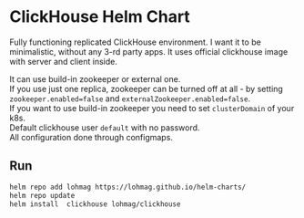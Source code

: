# ClickHouse Helm Chart  

Fully functioning replicated ClickHouse environment. I want it to be minimalistic, without any 3-rd party apps. It uses official clickhouse image with server and client inside.  
  
It can use build-in zookeeper or external one.  
If you use just one replica, zookeeper can be turned off at all - by setting 
`zookeeper.enabled=false` and `externalZookeeper.enabled=false`.  
If you want to use build-in zookeeper you need to set `clusterDomain` of your k8s.  
Default clickhouse user `default` with no password.  
All configuration done through configmaps.

## Run  
```bash
helm repo add lohmag https://lohmag.github.io/helm-charts/
helm repo update
helm install  clickhouse lohmag/clickhouse
```
